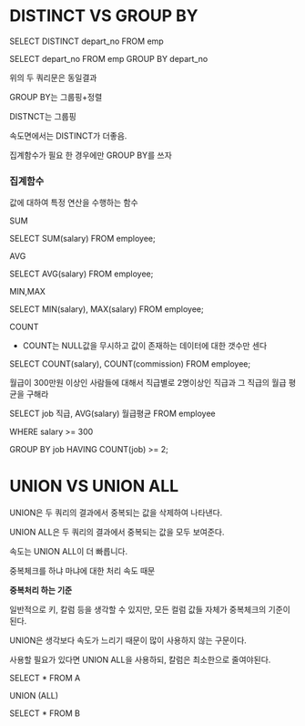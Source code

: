 # DISTINCT VS GROUP BY

SELECT DISTINCT depart_no FROM emp

SELECT depart_no FROM emp GROUP BY depart_no

위의 두 쿼리문은 동일결과

GROUP BY는 그룹핑+정렬

DISTNCT는 그룹핑

속도면에서는 DISTINCT가 더좋음.

집계함수가 필요 한 경우에만 GROUP BY를 쓰자

### 집계함수

값에 대하여 특정 연산을 수행하는 함수

SUM

SELECT SUM(salary) FROM employee;

AVG

SELECT AVG(salary) FROM employee;

MIN,MAX

SELECT MIN(salary), MAX(salary) FROM employee;

COUNT

- COUNT는 NULL값을 무시하고 값이 존재하는 데이터에 대한 갯수만 센다

SELECT COUNT(salary), COUNT(commission) FROM employee;

월급이 300만원 이상인 사람들에 대해서 직급별로 2명이상인 직급과 그 직급의 월급 평균을 구해라

SELECT job 직급, AVG(salary) 월급평균 FROM employee

WHERE salary >= 300

GROUP BY job HAVING COUNT(job) >= 2;


# UNION VS UNION ALL
UNION은 두 쿼리의 결과에서 중복되는 값을 삭제하여 나타낸다.

UNION ALL은 두 쿼리의 결과에서 중복되는 값을 모두 보여준다.

속도는 UNION ALL이 더 빠릅니다.

중복체크를 하냐 마냐에 대한 처리 속도 때문

**중복처리 하는 기준**

일반적으로 키, 칼럼 등을 생각할 수 있지만, 모든 컬럼 값들 자체가 중복체크의 기준이 된다.

UNION은 생각보다 속도가 느리기 때문이 많이 사용하지 않는 구문이다.

사용할 필요가 있다면 UNION ALL을 사용하되, 칼럼은 최소한으로 줄여야된다.

SELECT * FROM A

UNION  (ALL)      

SELECT * FROM B




